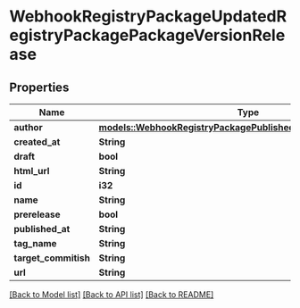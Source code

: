 # WebhookRegistryPackageUpdatedRegistryPackagePackageVersionRelease

## Properties

Name | Type | Description | Notes
------------ | ------------- | ------------- | -------------
**author** | [**models::WebhookRegistryPackagePublishedRegistryPackageOwner**](webhook_registry_package_published_registry_package_owner.md) |  | 
**created_at** | **String** |  | 
**draft** | **bool** |  | 
**html_url** | **String** |  | 
**id** | **i32** |  | 
**name** | **String** |  | 
**prerelease** | **bool** |  | 
**published_at** | **String** |  | 
**tag_name** | **String** |  | 
**target_commitish** | **String** |  | 
**url** | **String** |  | 

[[Back to Model list]](../README.md#documentation-for-models) [[Back to API list]](../README.md#documentation-for-api-endpoints) [[Back to README]](../README.md)


